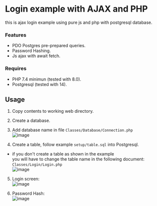 # Login example with AJAX and PHP
this is ajax login example using pure js and php with postgresql database.
### Features
- PDO Postgres pre-prepared queries.
- Password Hashing.
- Js ajax with await fetch.

### Requires
- PHP 7.4 minimun (tested with 8.0).
- Postgresql (tested with 14).

## Usage 
1. Copy contents to working web directory.
2. Create a database.
3. Add database name in file ```Classes/Database/Connection.php``` <br>
   ![image](https://user-images.githubusercontent.com/101847989/216799286-47441f57-c85f-45f8-a58f-ff9538722c0c.png)

4. Create a table, follow example ```setup/table.sql``` into Postgresql.
  - if you don't create a table as shown in the example <br>
    you will have to change the table name in the following document: ```Classes/Login/Login.php``` <br>
  ![image](https://user-images.githubusercontent.com/101847989/216799520-4733b427-ccc1-4c64-9993-81e3e4bd9bcf.png)

5. Login screen: <br>
![image](https://user-images.githubusercontent.com/101847989/216797655-10d68486-f778-4c51-88a7-4038d132aec5.png)

6. Password Hash: <br>
![image](https://user-images.githubusercontent.com/101847989/216799635-075a60e7-f4aa-4386-b5a0-757f11178731.png)

